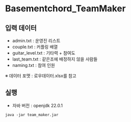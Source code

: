 # Basementchord_TeamMaker

## 입력 데이터

- admin.txt : 운영진 리스트
- couple.txt : 커플링 배열
- guitar_level.txt : 기타력 + 참여도
- last_team.txt : 같은조에 배정하지 않을 사람들
- naming.txt : 참여 인원

※ 데이터 포맷 : 로우데이터.xlsx를 참고

## 실행

- 자바 버전 : openjdk 22.0.1
```
java -jar team_maker.jar
```
